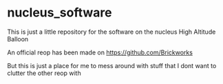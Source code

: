 # nucleus_software

This is just a little repository for the software on the nucleus High Altitude Balloon

An official reop has been made on https://github.com/Brickworks

But this is just a place for me to mess around with stuff that I dont want to clutter the other reop with
